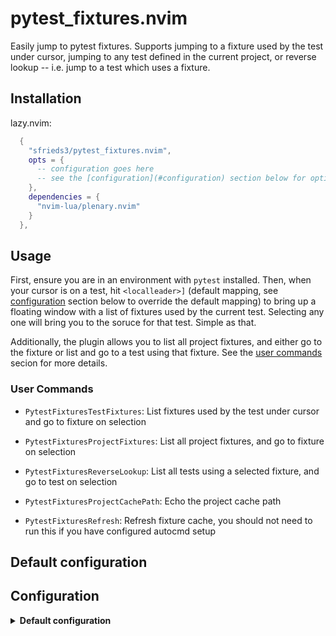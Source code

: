 # pytest_fixtures.nvim

Easily jump to pytest fixtures. Supports jumping to a fixture used by the test under cursor, jumping to any test defined in the current project, or reverse lookup -- i.e. jump to a test which uses a fixture.

## Installation

lazy.nvim:

```lua
  {
    "sfrieds3/pytest_fixtures.nvim",
    opts = {
      -- configuration goes here
      -- see the [configuration](#configuration) section below for options
    },
    dependencies = {
      "nvim-lua/plenary.nvim"
    }
  },
```

## Usage

First, ensure you are in an environment with `pytest` installed. Then, when your cursor is on a test, hit `<localleader>]` (default mapping, see [configuration](#configuration) section below to override the default mapping) to bring up a floating window with a list of fixtures used by the current test. Selecting any one will bring you to the soruce for that test. Simple as that.

Additionally, the plugin allows you to list all project fixtures, and either go to the fixture or list and go to a test using that fixture. See the [user commands](#user-commands) secion for more details.

### User Commands

- `PytestFixturesTestFixtures`: List fixtures used by the test under cursor and go to fixture on selection

- `PytestFixturesProjectFixtures`: List all project fixtures, and go to fixture on selection

- `PytestFixturesReverseLookup`: List all tests using a selected fixture, and go to test on selection

- `PytestFixturesProjectCachePath`: Echo the project cache path

- `PytestFixturesRefresh`: Refresh fixture cache, you should not need to run this if you have configured autocmd setup

## Default configuration

## Configuration

<details>
<summary><strong>Default configuration</strong></summary>

<!-- config:start -->

```lua
{
  -- set keymaps
  keymaps = { -- set keymaps for user commands generated by the plugin
    ["<localleader>]"] = "PytestFixturesTestFixtures",
    ["<localleader>}"] = "PytestFixturesProjectFixtures",
  },
  -- controls whether or not to create user commands
  create_user_commands = true,
  -- configure autocmd events for which to execute a refresh of the fixture cache
  refresh_events = { "BufEnter", "BufWinEnter", "BufWritePost" },
  -- configure files/directories to use for determining the project root
  project_markers = { ".git", "pyproject.toml", "setup.py", "setup.cfg" },
  -- configure the path to store the fixture cache
  data_path = string.format("%s/pytest_fixtures", vim.fn.stdpath("data")),
}
```

<!-- config:end -->

</details>
